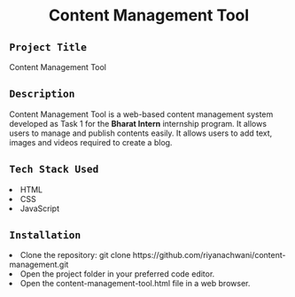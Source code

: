 <h1 align="center">
  <a href="# Content Management Tool"></a>
  Content Management Tool
</h1>

## `Project Title`
Content Management Tool

## `Description`
Content Management Tool is a web-based content management system developed as Task 1 for the **Bharat Intern** internship program. It allows users to manage and publish contents easily. It allows users to add text, images and videos required to create a blog. 

## `Tech Stack Used`
<li>HTML</li>
<li>CSS</li>
<li>JavaScript</li>

## `Installation`
<li>Clone the repository: git clone https://github.com/riyanachwani/content-management.git </li>
<li>Open the project folder in your preferred code editor.</li>
<li>Open the content-management-tool.html file in a web browser.</li>
